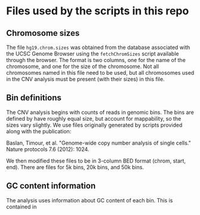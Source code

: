 # Files used by the scripts in this repo

## Chromosome sizes
The file `hg19.chrom.sizes` was obtained from the database associated with the UCSC Genome Browser using the `fetchChromSizes` script available through the browser. The format is two columns, one for the name of the chromosome, and one for the size of the chromosome. Not all chromosomes named in this file need to be used, but all chromosomes used in the CNV analysis must be present (with their sizes) in this file.

## Bin definitions
The CNV analysis begins with counts of reads in genomic bins. The bins are defined by have roughly equal size, but account for mappability, so the sizes vary slightly. We use files originally generated by scripts provided along with the publication:

Baslan, Timour, et al. "Genome-wide copy number analysis of single cells."
Nature protocols 7.6 (2012): 1024.

We then modified these files to be in 3-column BED format (chrom, start, end). There are files for 5k bins, 20k bins, and 50k bins.

## GC content information
The analysis uses information about GC content of each bin. This is contained in 
